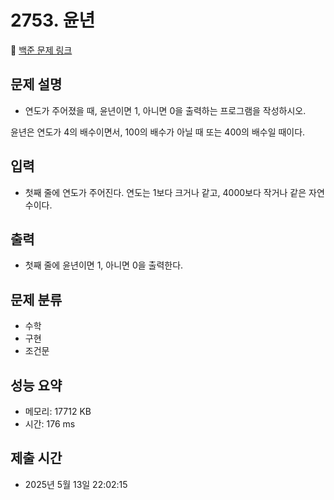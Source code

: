 # 2753. 윤년
🔗 [백준 문제 링크](https://www.acmicpc.net/problem/2753)

## 문제 설명
- 연도가 주어졌을 때, 윤년이면 1, 아니면 0을 출력하는 프로그램을 작성하시오.

윤년은 연도가 4의 배수이면서, 100의 배수가 아닐 때 또는 400의 배수일 때이다.
## 입력
- 첫째 줄에 연도가 주어진다. 연도는 1보다 크거나 같고, 4000보다 작거나 같은 자연수이다.
## 출력
- 첫째 줄에 윤년이면 1, 아니면 0을 출력한다.


## 문제 분류
- 수학
- 구현
- 조건문
## 성능 요약
- 메모리: 17712 KB
- 시간: 176 ms
## 제출 시간
- 2025년 5월 13일 22:02:15